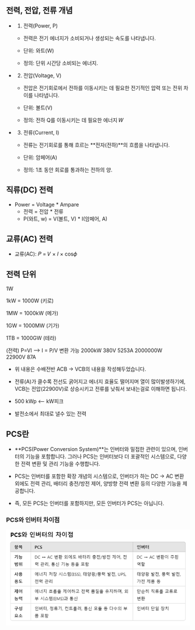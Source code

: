 ## 전력, 전압, 전류 개념
+ 1. 전력(Power, P)
  - 전력은 전기 에너지가 소비되거나 생성되는 속도를 나타냅니다.

  - 단위: 와트(W)

  - 정의: 단위 시간당 소비되는 에너지.

+ 2. 전압(Voltage, V)
  - 전압은 전기회로에서 전하를 이동시키는 데 필요한 전기적인 압력 또는 전위 차이를 나타냅니다.

  - 단위: 볼트(V)

  - 정의: 전하 Q를 이동시키는 데 필요한 에너지 𝑊

+ 3. 전류(Current, I)
  - 전류는 전기회로를 통해 흐르는 **전자(전하)**의 흐름을 나타냅니다.

  - 단위: 암페어(A)

  - 정의: 1초 동안 회로를 통과하는 전하의 양.

## 직류(DC) 전력
+ Power = Voltage * Ampare
  - 전력 = 전압 * 전류
  - P(와트, w) = V(볼트, V) * I(암페어, A)

## 교류(AC) 전력
- 교류(AC): 𝑃 = 𝑉 × 𝐼 × cos𝜙
  
## 전력 단위
  1W

  1kW = 1000W
  (키로)

  1MW = 1000kW
  (메가)

  1GW = 1000MW
  (기가)

  1TB = 1000GW
  (테라)

 
  (전력)     P=VI  --> I = P/V 변환 가능
 2000kW     380V    5253A
2000000W  
                  22900V    87A
* 위 내용은 수배전반 ACB -> VCB의 내용을 작성해두었습니다.
* 전류(A)가 클수록 전선도 굵어지고 에너지 효율도 떨어지며 열이 많이발생하기에,
                   VCB는 전압(22900V)로 상승시키고 전류를 낮춰서 보내는걸로 이해하면 됩니다.

* 500 kWp <-- kW피크  
 * 발전소에서 최대로 낼수 있는 전력

## PCS란
  - **PCS(Power Conversion System)**는 인버터와 밀접한 관련이 있으며, 인버터의 기능을 포함합니다. 그러나 PCS는 인버터보다 더 포괄적인 시스템으로, 다양한 전력 변환 및 관리 기능을 수행합니다.

  - PCS는 인버터를 포함한 확장 개념의 시스템으로, 인버터가 하는 DC → AC 변환 외에도 전력 관리, 배터리 충전/방전 제어, 양방향 전력 변환 등의 다양한 기능을 제공합니다.

  - 즉, 모든 PCS는 인버터를 포함하지만, 모든 인버터가 PCS는 아닙니다.

### PCS와 인버터 차이점
![alt text](img/pcs와인버터차이점.png)
